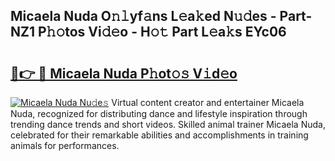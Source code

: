 ## Micaela Nuda O𝚗𝚕yf𝚊ns L𝚎a𝚔ed N𝚞𝚍es - Part-NZ1 P𝚑𝚘tos Vi𝚍𝚎o - H𝚘𝚝 Part L𝚎a𝚔s EYc06

# <h2><a href="http://kf4n9yo.oniu.top/?m=Micaela+Nuda">🔗👉 🔴 Micaela Nuda P𝚑ot𝚘𝚜 V𝚒d𝚎o</a></h2>

[![Micaela Nuda Nu𝚍e𝚜](https://i.imgur.com/0qMVB7G.gif)](http://kf4n9yo.oniu.top/?m=Micaela+Nuda)
Virtual content creator and entertainer Micaela Nuda, recognized for distributing dance and lifestyle inspiration through trending dance trends and short videos. Skilled animal trainer Micaela Nuda, celebrated for their remarkable abilities and accomplishments in training animals for performances.  
